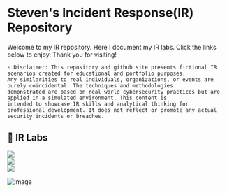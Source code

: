 # Steven's Incident Response(IR) Repository
Welcome to my IR repository. Here I document my IR labs. Click the links below to enjoy. Thank you for visiting!
```
⚠️ Disclaimer: This repository and github site presents fictional IR scenarios created for educational and portfolio purposes.
Any similarities to real individuals, organizations, or events are purely coincidental. The techniques and methodologies
demonstrated are based on real-world cybersecurity practices but are applied in a simulated environment. This content is
intended to showcase IR skills and analytical thinking for professional development. It does not reflect or promote any actual
security incidents or breaches.
```

## 📄 IR Labs
<a href="https://github.com/stevenrim/incidentresponse1/blob/main/README.md"><img src="https://img.shields.io/badge/-IR Scenario: Virtual Machine Brute Force Detection-000000?&style=for-the-badge&logo=medium&logoColor=white"/></a>
<br>
<a href=""><img src="https://img.shields.io/badge/-IR Scenario: PowerShell Suspicious Web Request-000000?&style=for-the-badge&logo=medium&logoColor=white"/></a>
<br>
<a href=""><img src="https://img.shields.io/badge/-IR Scenario: Potential Impossible Travel-000000?&style=for-the-badge&logo=medium&logoColor=white"/></a>



![image](https://github.com/user-attachments/assets/8bc3f1fb-8b5e-44bd-94a3-769399a9c6d0)



